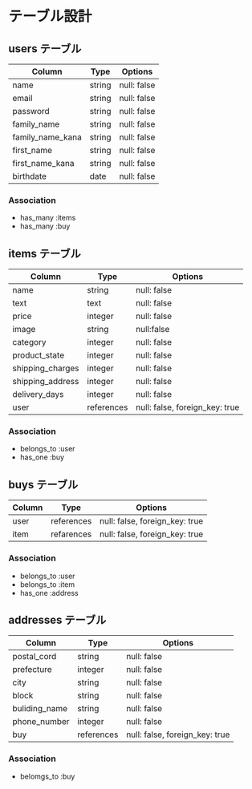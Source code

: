 # テーブル設計

## users テーブル

| Column            | Type   | Options      |
| ---------------   | ------ | -----------  |
| name              | string | null: false  |
| email             | string | null: false  |
| password          | string | null: false  |
| family_name       | string | null: false  |
| family_name_kana  | string | null: false  |
| first_name        | string | null: false  |
| first_name_kana   | string | null: false  |
| birthdate         | date   | null: false  |

### Association

- has_many :items
- has_many :buy

## items テーブル

| Column            | Type        | Options                         |
| ----------------  | ----------- | ------------------------------  |
| name              | string      | null: false                     |
| text              | text        | null: false                     |
| price             | integer     | null: false                     |
| image             | string      | null:false                      |
| category          | integer     | null: false                     |
| product_state     | integer     | null: false                     |
| shipping_charges  | integer     | null: false                     |
| shipping_address  | integer     | null: false                     |
| delivery_days     | integer     | null: false                     |
| user              | references  | null: false, foreign_key: true  |

### Association

- belongs_to :user
- has_one :buy

## buys テーブル

| Column      | Type       | Options                         |
| ----------  | ---------- | ------------------------------  |
| user        | references | null: false, foreign_key: true  |
| item        | refarences | null: false, foreign_key: true  |

### Association

- belongs_to :user
- belongs_to :item
- has_one :address


## addresses テーブル

| Column         | Type       | Options                        |
| -------------  | ---------  | ------------------------------ |
| postal_cord    | string     | null: false                    |
| prefecture     | integer    | null: false                    |
| city           | string     | null: false                    |
| block          | string     | null: false                    |
| buliding_name  | string     | null: false                    |
| phone_number   | integer    | null: false                    |
| buy            | references | null: false, foreign_key: true |

### Association

- belomgs_to :buy

